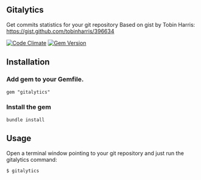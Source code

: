 ## Gitalytics

Get commits statistics for your git repository
Based on gist by Tobin Harris: https://gist.github.com/tobinharris/396634

[![Code Climate](https://codeclimate.com/github/pepito2k/gitalytics.png)](https://codeclimate.com/github/pepito2k/gitalytics)
[![Gem Version](https://badge.fury.io/rb/gitalytics.png)](http://badge.fury.io/rb/gitalytics)

## Installation

### Add gem to your Gemfile.

    gem "gitalytics"

### Install the gem

    bundle install

## Usage
Open a terminal window pointing to your git repository and just run the gitalytics command:

    $ gitalytics
